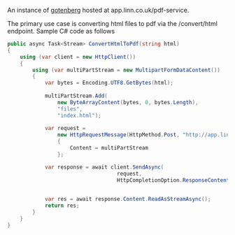 An instance of [gotenberg](https://thecodingmachine.github.io/gotenberg/) hosted at app.linn.co.uk/pdf-service.

The primary use case is converting html files to pdf via the /convert/html endpoint. Sample C# code as follows

```cs
public async Task<Stream> ConvertHtmlToPdf(string html)
{
    using (var client = new HttpClient())
    {
        using (var multiPartStream = new MultipartFormDataContent())
        {
            var bytes = Encoding.UTF8.GetBytes(html);
               
            multiPartStream.Add(
                new ByteArrayContent(bytes, 0, bytes.Length), 
                "files", 
                "index.html");
                                        
            var request =
                new HttpRequestMessage(HttpMethod.Post, "http://app.linn.co.uk/pdf-service/convert/html")
                {
                    Content = multiPartStream
                };

            var response = await client.SendAsync(
                                   request, 
                                   HttpCompletionOption.ResponseContentRead);

                   
            var res = await response.Content.ReadAsStreamAsync();
            return res;
        }
    }
}
```
